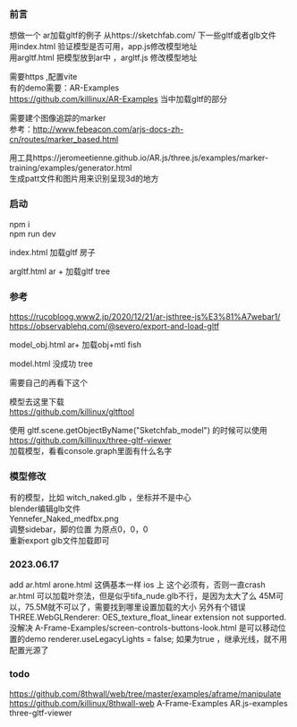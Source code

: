 
### 前言
想做一个 ar加载gltf的例子
从https://sketchfab.com/  下一些gltf或者glb文件  
用index.html 验证模型是否可用，app.js修改模型地址  
用argltf.html 把模型放到ar中 ，argltf.js 修改模型地址

需要https ,配置vite  
有的demo需要：AR-Examples  
https://github.com/killinux/AR-Examples  当中加载gltf的部分

需要建个图像追踪的marker   
参考：http://www.febeacon.com/arjs-docs-zh-cn/routes/marker_based.html

用工具https://jeromeetienne.github.io/AR.js/three.js/examples/marker-training/examples/generator.html  
生成patt文件和图片用来识别呈现3d的地方 


### 启动
npm i   
npm run dev  

index.html 加载gltf 房子  

argltf.html  ar + 加载gltf tree   

### 参考
https://rucobloog.www2.jp/2020/12/21/ar-jsthree-js%E3%81%A7webar1/  
https://observablehq.com/@severo/export-and-load-gltf


model_obj.html ar+ 加载obj+mtl  fish  

model.html 没成功 tree   

需要自己的再看下这个

模型去这里下载  
https://github.com/killinux/gltftool  

使用 gltf.scene.getObjectByName("Sketchfab_model") 的时候可以使用
https://github.com/killinux/three-gltf-viewer  
加载模型，看看console.graph里面有什么名字


### 模型修改
有的模型，比如 witch_naked.glb ，坐标并不是中心  
blender编辑glb文件  
Yennefer_Naked_medfbx.png  
调整sidebar，脚的位置 为原点0，0，0   
重新export glb文件加载即可  

### 2023.06.17  
add ar.html arone.html 这俩基本一样
ios 上 这个必须有，否则一直crash
<meta name="viewport" content="width=device-width, user-scalable=no"/>
ar.html 可以加载叶奈法，但是似乎tifa_nude.glb不行，是因为太大了么
45M可以，75.5M就不可以了，需要找到哪里设置加载的大小
另外有个错误
THREE.WebGLRenderer: OES_texture_float_linear extension not supported.
没解决
A-Frame-Examples/screen-controls-buttons-look.html 是可以移动位置的demo
renderer.useLegacyLights = false; 如果为true ，继承光线，就不用配置光源了


### todo  
https://github.com/8thwall/web/tree/master/examples/aframe/manipulate
https://github.com/killinux/8thwall-web
A-Frame-Examples
AR.js-examples
three-gltf-viewer
